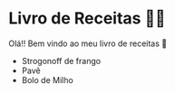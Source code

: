 # Livro de Receitas :man_cook:

Olá!! Bem vindo ao meu livro de receitas :wave:

- Strogonoff de frango
- Pavê
- Bolo de Milho

   
